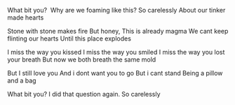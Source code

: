 What bit you? 
Why are we foaming like this?
So carelessly
About our tinker made hearts

Stone with stone makes fire
But honey, This is already magma
We cant keep flinting our hearts
Until this place explodes

I miss the way you kissed
I miss the way you smiled
I miss the way you lost your breath
But now we both breath the same mold

But I still love you
And i dont want you to go
But i cant stand
Being a pillow and a bag

What bit you?
I did that question again.
So carelessly